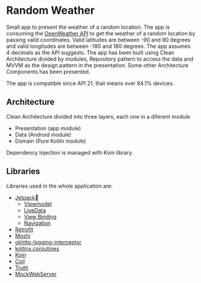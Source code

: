 # Random Weather

Small app to present the weather of a random location. The app is consuming the [OpenWeather API](https://openweathermap.org/) to get the weather of a random location by passing valid coordinates. Valid latitudes are between -90 and 90 degrees and valid longitudes are between -180 and 180 degrees. The app assumes 4 decimals as the API suggests. The app has been built using Clean Architecture divided by modules, Repository pattern to access the data and MVVM as the design pattern in the presentation. Some other Architecture Components has been presented.

The app is compatible since API 21, that means over 94.1% devices.

## Architecture
Clean Architecture divided into three layers, each one in a diferent module

- Presentation (app module)
- Data (Android module)
- Domain (Pure Kotlin module)

Dependency Injection is managed with Koin library.
 
## Libraries

Libraries used in the whole application are:

- [Jetpack](https://developer.android.com/jetpack)🚀
  - [Viewmodel](https://developer.android.com/topic/libraries/architecture/viewmodel)
  - [LiveData](https://developer.android.com/topic/libraries/architecture/livedata)
  - [View Binding](https://developer.android.com/topic/libraries/view-binding)
  - [Navigation](https://developer.android.com/guide/navigation/navigation-getting-started)
- [Retrofit](https://square.github.io/retrofit/)
- [Moshi](https://github.com/square/moshi)
- [okhttp-logging-interceptor](https://github.com/square/okhttp/blob/master/okhttp-logging-interceptor/README.md)
- [kotlinx.coroutines](https://github.com/Kotlin/kotlinx.coroutines)
- [Koin](https://github.com/InsertKoinIO/koin)
- [Coil](https://github.com/coil-kt/coil)
- [Truth](https://truth.dev/)
- [MockWebServer](https://github.com/square/okhttp/tree/master/mockwebserver)
